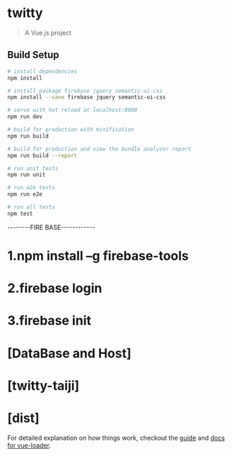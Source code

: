 # twitty

> A Vue.js project

## Build Setup

``` bash
# install dependencies
npm install

# install package firebase jquery semantic-ui-css
npm install --save firebase jquery semantic-ui-css

# serve with hot reload at localhost:8080
npm run dev

# build for production with minification
npm run build

# build for production and view the bundle analyzer report
npm run build --report

# run unit tests
npm run unit

# run e2e tests
npm run e2e

# run all tests
npm test
```

--------FIRE BASE------------
# 1.npm install –g firebase-tools
# 2.firebase login
# 3.firebase init
#  [DataBase and Host]
#  [twitty-taiji]
#  [dist]

For detailed explanation on how things work, checkout the [guide](http://vuejs-templates.github.io/webpack/) and [docs for vue-loader](http://vuejs.github.io/vue-loader).
